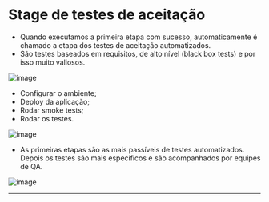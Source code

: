 # Stage de testes de aceitação

* Quando executamos a primeira etapa com sucesso, automaticamente é chamado a etapa dos testes de aceitação automatizados.
* São testes baseados em requisitos, de alto nível (black box tests) e por isso muito valiosos.

![image](https://github.com/AndreCoutinhom/devops_and_monitoring_study/assets/91290799/e12fc9ee-d78a-468b-8d56-3a89fac870a4)

* Configurar o ambiente;
* Deploy da aplicação;
* Rodar smoke tests;
* Rodar os testes.

![image](https://github.com/AndreCoutinhom/devops_and_monitoring_study/assets/91290799/3290af55-d005-45f6-867d-5cd423725489)

* As primeiras etapas são as mais passíveis de testes automatizados. Depois os testes são mais específicos e são acompanhados por equipes de QA.

![image](https://github.com/AndreCoutinhom/devops_and_monitoring_study/assets/91290799/030dbc59-ce72-4933-ad99-516b1f870e8b)

---
